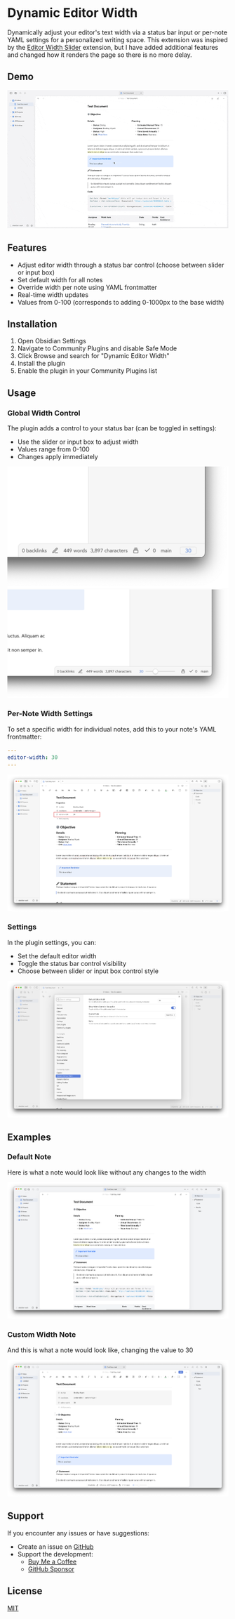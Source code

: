 # Dynamic Editor Width

Dynamically adjust your editor's text width via a status bar input or per-note YAML settings for a personalized writing space. This extension was inspired by the [Editor Width Slider](https://github.com/MugishoMp/obsidian-editor-width-slider/tree/master) extension, but I have added additional features and changed how it renders the page so there is no more delay. 

## Demo

![Demo video](/images/demo.gif) 

## Features

- Adjust editor width through a status bar control (choose between slider or input box)
- Set default width for all notes
- Override width per note using YAML frontmatter
- Real-time width updates
- Values from 0-100 (corresponds to adding 0-1000px to the base width)

## Installation

1. Open Obsidian Settings
2. Navigate to Community Plugins and disable Safe Mode
3. Click Browse and search for "Dynamic Editor Width"
4. Install the plugin
5. Enable the plugin in your Community Plugins list

## Usage

### Global Width Control

The plugin adds a control to your status bar (can be toggled in settings):
- Use the slider or input box to adjust width
- Values range from 0-100
- Changes apply immediately

![Status Bar Input](/images/inputbox.png)
![Status Bar Slider](/images/sliderimg.png)

### Per-Note Width Settings

To set a specific width for individual notes, add this to your note's YAML frontmatter:

```yaml
---
editor-width: 30
---
```

![Frontmatter Example](/images/frontmatter.png)

### Settings

In the plugin settings, you can:

- Set the default editor width
- Toggle the status bar control visibility
- Choose between slider or input box control style

![Settings Panel](/images/settings.png)

## Examples

### Default Note
Here is what a note would look like without any changes to the width

![Regular Example](/images/regular.png)

### Custom Width Note
And this is what a note would look like, changing the value to 30

![width set to 30](/images/30.png)

## Support

If you encounter any issues or have suggestions:

- Create an issue on [GitHub](https://github.com/bwya77/dynamic-editor-width/issues)
- Support the development:
  - [Buy Me a Coffee](https://buymeacoffee.com/bwya77)
  - [GitHub Sponsor](https://github.com/sponsors/bwya77)

## License

[MIT](https://github.com/bwya77/dynamic-editor-width/blob/main/LICENSE)
